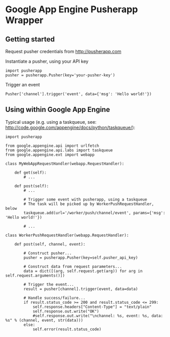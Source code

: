 Google App Engine Pusherapp Wrapper
===================================

Getting started
---------------

Request pusher credentials from <http://pusherapp.com>

Instantiate a pusher, using your API key

    import pusherapp
    pusher = pusherapp.Pusher(key='your-pusher-key')
    
Trigger an event

    Pusher['channel'].trigger('event', data={'msg': 'Hello world!'})


Using within Google App Engine
------------------------------

Typical usage (e.g. using a taskqueue, see: <http://code.google.com/appengine/docs/python/taskqueue/>):

    import pusherapp

    from google.appengine.api import urlfetch
    from google.appengine.api.labs import taskqueue
    from google.appengine.ext import webapp

    class MyWebAppRequestHandler(webapp.RequestHandler):
    
        def get(self):
            # ...
    
        def post(self):
            # ...
        
            # Trigger some event with pusherapp, using a taskqueue
            # The task will be picked up by WorkerPushRequestHandler, below
            taskqueue.add(url='/worker/push/channel/event', params={'msg': 'Hello world!'})
        
            # ...
    
    class WorkerPushRequestHandler(webapp.RequestHandler):
    
        def post(self, channel, event):
    
            # Construct pusher...
            pusher = pusherapp.Pusher(key=self.pusher_api_key)
        
            # Construct data from request parameters...
            data = dict([(arg, self.request.get(arg)) for arg in self.request.arguments()])
        
            # Trigger the event...
            result = pusher[channel].trigger(event, data=data)
        
            # Handle success/failure...
            if result.status_code >= 200 and result.status_code <= 299:
                self.response.headers["Content-Type"] = "text/plain"
                self.response.out.write("OK")
                #self.response.out.write("\nchannel: %s, event: %s, data: %s" % (channel, event, str(data)))
            else:
                self.error(result.status_code)
